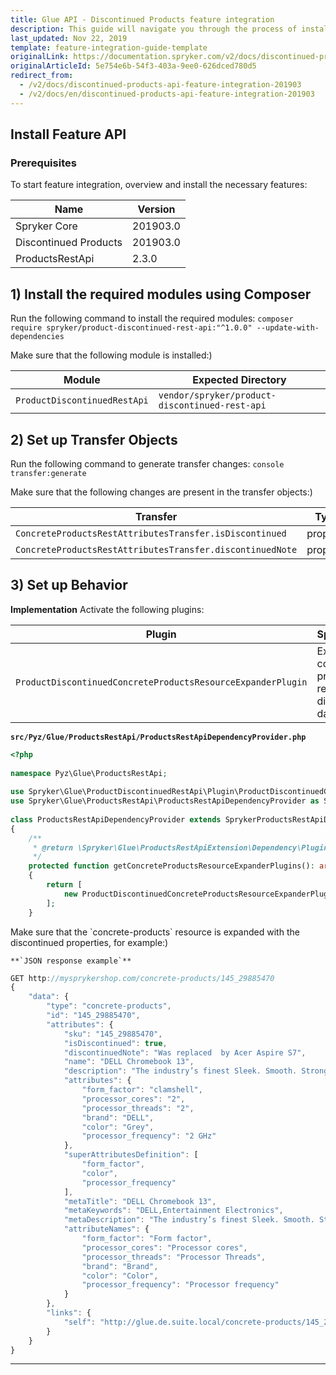 ```yaml
---
title: Glue API - Discontinued Products feature integration
description: This guide will navigate you through the process of installing and configuring the Discontinued Products feature in Spryker OS.
last_updated: Nov 22, 2019
template: feature-integration-guide-template
originalLink: https://documentation.spryker.com/v2/docs/discontinued-products-api-feature-integration-201903
originalArticleId: 5e754e6b-54f3-403a-9ee0-626dced780d5
redirect_from:
  - /v2/docs/discontinued-products-api-feature-integration-201903
  - /v2/docs/en/discontinued-products-api-feature-integration-201903
---
```


## Install Feature API
### Prerequisites
To start feature integration, overview and install the necessary features:

|Name  |  Version|
| --- | --- |
| Spryker Core | 201903.0 |
| Discontinued Products | 201903.0 |
| ProductsRestApi | 2.3.0 |

## 1) Install the required modules using Composer

Run the following command to install the required modules:
`composer require spryker/product-discontinued-rest-api:"^1.0.0" --update-with-dependencies`

<section contenteditable="false" class="warningBox"><div class="content">
    Make sure that the following module is installed:)

|Module  |  Expected Directory|
| --- | --- |
|`ProductDiscontinuedRestApi`  |`vendor/spryker/product-discontinued-rest-api`  |
</div></section>

## 2) Set up Transfer Objects

Run the following command to generate transfer changes:
`console transfer:generate`

<section contenteditable="false" class="warningBox"><div class="content">
    Make sure that the following changes are present in the transfer objects:)

|Transfer  |Type  | Event | Path |
| --- | --- | --- | --- |
| `ConcreteProductsRestAttributesTransfer.isDiscontinued` |property  | created | `src/Generated/Shared/Transfer/ConcreteProductsRestAttributesTransfer` |
|`ConcreteProductsRestAttributesTransfer.discontinuedNote`|property|created|`src/Generated/Shared/Transfer/ConcreteProductsRestAttributesTransfer`|
</div></section>

## 3) Set up Behavior
**Implementation**
Activate the following plugins:

|  Plugin| Specification |Prerequisites  |Namespace  |
| --- | --- | --- | --- |
| `ProductDiscontinuedConcreteProductsResourceExpanderPlugin` | Expands the concrete-products resource with discontinued data. | None | `Spryker\Glue\ProductDiscontinuedRestApi\Plugin` |

**`src/Pyz/Glue/ProductsRestApi/ProductsRestApiDependencyProvider.php`**
```php
<?php
 
namespace Pyz\Glue\ProductsRestApi;
 
use Spryker\Glue\ProductDiscontinuedRestApi\Plugin\ProductDiscontinuedConcreteProductsResourceExpanderPlugin;
use Spryker\Glue\ProductsRestApi\ProductsRestApiDependencyProvider as SprykerProductsRestApiDependencyProvider;
 
class ProductsRestApiDependencyProvider extends SprykerProductsRestApiDependencyProvider
{
    /**
     * @return \Spryker\Glue\ProductsRestApiExtension\Dependency\Plugin\ConcreteProductsResourceExpanderPluginInterface[]
     */
    protected function getConcreteProductsResourceExpanderPlugins(): array
    {
        return [
            new ProductDiscontinuedConcreteProductsResourceExpanderPlugin(),
        ];
    }
```

<section contenteditable="false" class="warningBox"><div class="content">
    Make sure that the `concrete-products` resource is expanded with the discontinued properties, for example:)

    **`JSON response example`**
```js
GET http://mysprykershop.com/concrete-products/145_29885470
{
    "data": {
        "type": "concrete-products",
        "id": "145_29885470",
        "attributes": {
            "sku": "145_29885470",
            "isDiscontinued": true,
            "discontinuedNote": "Was replaced  by Acer Aspire S7",
            "name": "DELL Chromebook 13",
            "description": "The industry’s finest Sleek. Smooth. Strong: The carbon fiber finish with magnesium alloy is light, durable, cool to the touch and designed to impress. The Google ecosystem at your service: Expect Speed - boots in seconds, Simplicity - easy to use and manage, Secure - with virus protection built-in, encrypted user data and automated updates. A wide range of magnificence: Bring business projects to full light with industry leading brightness and viewing angles on a 13.3\" FHD IPS display with optional scratch-resistant Corning® Gorilla® Glass NBT™ touch display. Business class performance - Browse faster using up to core i5 5th gen intel Core processors and experience the performance of Dell's most powerful chromebook. Professional looks and productivity: Thoughtfully designed to be sleek and useful with a carbon fiber lid, dark gray alloy chassis, backlit keyboard, glass track pad and 1080p display. Work on the go: Securely and easily access servers, mirror desktops and improve lifecycle management with Dell unique IP from KACE, SonicWALL (VPN) and Wyse.",
            "attributes": {
                "form_factor": "clamshell",
                "processor_cores": "2",
                "processor_threads": "2",
                "brand": "DELL",
                "color": "Grey",
                "processor_frequency": "2 GHz"
            },
            "superAttributesDefinition": [
                "form_factor",
                "color",
                "processor_frequency"
            ],
            "metaTitle": "DELL Chromebook 13",
            "metaKeywords": "DELL,Entertainment Electronics",
            "metaDescription": "The industry’s finest Sleek. Smooth. Strong: The carbon fiber finish with magnesium alloy is light, durable, cool to the touch and designed to impress. The",
            "attributeNames": {
                "form_factor": "Form factor",
                "processor_cores": "Processor cores",
                "processor_threads": "Processor Threads",
                "brand": "Brand",
                "color": "Color",
                "processor_frequency": "Processor frequency"
            }
        },
        "links": {
            "self": "http://glue.de.suite.local/concrete-products/145_29885470"
        }
    }
}
```
</div></section>

* * *

<!--See also:**
Retrieving Alternative Products
-->
<!-- Last review date: Mar 14, 2019 -->

